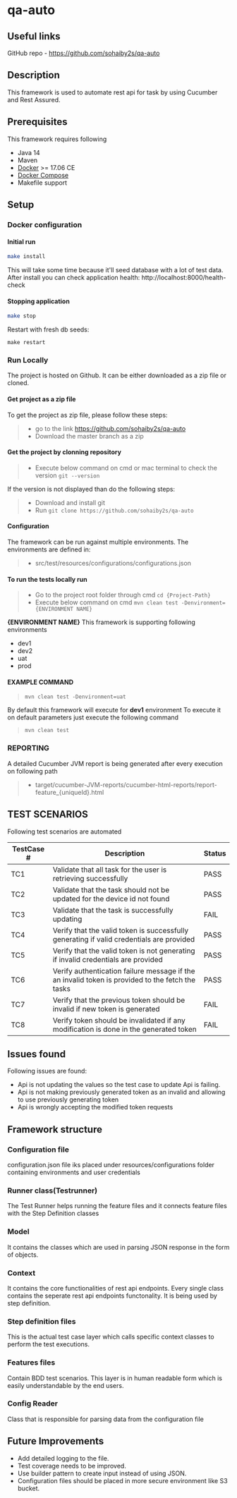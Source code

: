 # qa-auto

## Useful links

GitHub repo - https://github.com/sohaiby2s/qa-auto


## Description
This framework is used to automate rest api for task by using Cucumber and Rest Assured.

## Prerequisites
This framework requires following
* Java 14
* Maven
* [Docker](https://www.docker.com) >= 17.06 CE
* [Docker Compose](https://docs.docker.com/compose/install/)
* Makefile support
## Setup
### Docker configuration

#### Initial run
```bash
make install
```
This will take some time because it'll seed database with a lot of test data.
After install you can check application health: http://localhost:8000/health-check

#### Stopping application
```bash
make stop
```

Restart with fresh db seeds:
```
make restart
```

### Run Locally
The project is hosted on Github. It can be either downloaded as a zip file or cloned.

#### Get project as a zip file
To get the project as zip file, please follow these steps:
> * go to the link https://github.com/sohaiby2s/qa-auto
> * Download the master branch as a zip
#### Get the project by clonning repository
> * Execute below command on cmd or mac terminal to check the version
> ```git --version```

If the version is not displayed than do the following steps:
> * Download and install git
> * Run ```git clone https://github.com/sohaiby2s/qa-auto```
#### Configuration
The framework can be run against multiple environments. The environments are defined in:
> * src/test/resources/configurations/configurations.json
#### To run the tests locally run
> *   Go to the project root folder through cmd
>     ```cd {Project-Path}```
> *   Execute below command on cmd
>     ```mvn clean test -Denvironment={ENVIRONMENT NAME}```

**{ENVIRONMENT NAME}**
This framework is supporting following environments
* dev1
* dev2
* uat
* prod

#### EXAMPLE COMMAND
> ```mvn clean test -Denvironment=uat```

By default this framework will execute for **dev1** environment
To execute it on default parameters just execute the following command
> ```mvn clean test```

### REPORTING
A detailed Cucumber JVM report is being generated after every execution on following path
> * target/cucumber-JVM-reports/cucumber-html-reports/report-feature_{uniqueId}.html

## TEST SCENARIOS

Following test scenarios are automated

| TestCase # | Description | Status |
|------------|-------------|--------|
| TC1        | Validate that all task for the user is retrieving successfully  | PASS   |
| TC2        | Validate that the task should not be updated for the device id not found   | PASS   | 
| TC3        | Validate that the task is successfully updating   | FAIL   |
| TC4        | Verify that the valid token is successfully generating if valid credentials are provided   | PASS   |
| TC5        | Verify that the valid token is not generating if invalid credentials are provided  | PASS   |
| TC6        | Verify authentication failure message if the an invalid token is provided to the fetch the tasks   | PASS   |
| TC7        | Verify that the previous token should be invalid if new token is generated   | FAIL   |
| TC8        | Verify token should be invalidated if any modification is done in the generated token   | FAIL   |

## Issues found
Following issues are found:
* Api is not updating the values so the test case to update Api is failing.
* Api is not making previously generated token as an invalid and allowing to use previously generating token
* Api is wrongly accepting the modified token requests
## Framework structure
### Configuration file
configuration.json file iks placed under resources/configurations folder containing environments and user credentials 
### Runner class(Testrunner)
The Test Runner helps running the feature files and it connects feature files with the Step Definition classes
### Model
It contains the classes which are used in parsing JSON response in the form of objects.
### Context
It contains the core functionalities of rest api endpoints. Every single class contains the seperate rest api endpoints functonality. It is being used by step definition. 
### Step definition files
This is the actual test case layer which calls specific context classes to perform the test executions.
### Features files
Contain BDD test scenarios. This layer is in human readable form which is easily understandable by the end users.
### Config Reader
Class that is responsible for parsing data from the configuration file
## Future Improvements
* Add detailed logging to the file.
* Test coverage needs to be improved.
* Use builder pattern to create input instead of using JSON.
* Configuration files should be placed in more secure environment like S3 bucket.